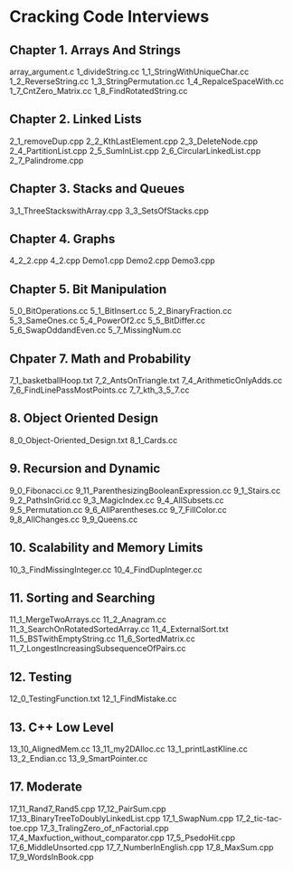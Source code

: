 # Cracking Code Interviews

## Chapter 1. Arrays And Strings
array\_argument.c
1\_divideString.cc
1\_1\_StringWithUniqueChar.cc
1\_2\_ReverseString.cc
1\_3\_StringPermutation.cc
1\_4\_RepalceSpaceWith.cc
1\_7\_CntZero\_Matrix.cc
1\_8\_FindRotatedString.cc

## Chapter 2. Linked Lists
2\_1\_removeDup.cpp
2\_2\_KthLastElement.cpp
2\_3\_DeleteNode.cpp
2\_4\_PartitionList.cpp
2\_5\_SumInList.cpp
2\_6\_CircularLinkedList.cpp
2\_7\_Palindrome.cpp

## Chapter 3. Stacks and Queues
3\_1\_ThreeStackswithArray.cpp
3\_3\_SetsOfStacks.cpp

## Chapter 4. Graphs
4\_2\_2.cpp
4\_2.cpp
Demo1.cpp
Demo2.cpp
Demo3.cpp

## Chapter 5. Bit Manipulation
5\_0\_BitOperations.cc
5\_1\_BitInsert.cc
5\_2\_BinaryFraction.cc
5\_3\_SameOnes.cc
5\_4\_PowerOf2.cc
5\_5\_BitDiffer.cc
5\_6\_SwapOddandEven.cc
5\_7\_MissingNum.cc

## Chpater 7. Math and Probability
7\_1\_basketballHoop.txt
7\_2\_AntsOnTriangle.txt
7\_4\_ArithmeticOnlyAdds.cc
7\_6\_FindLinePassMostPoints.cc
7\_7\_kth\_3\_5\_7.cc

## 8. Object Oriented Design
8\_0\_Object-Oriented\_Design.txt
8\_1\_Cards.cc

## 9. Recursion and Dynamic
9\_0\_Fibonacci.cc
9\_11\_ParenthesizingBooleanExpression.cc
9\_1\_Stairs.cc
9\_2\_PathsInGrid.cc
9\_3\_MagicIndex.cc
9\_4\_AllSubsets.cc
9\_5\_Permutation.cc
9\_6\_AllParentheses.cc
9\_7\_FillColor.cc
9\_8\_AllChanges.cc
9\_9\_Queens.cc

## 10. Scalability and Memory Limits
10\_3\_FindMissingInteger.cc
10\_4\_FindDupInteger.cc

## 11. Sorting and Searching
11\_1\_MergeTwoArrays.cc
11\_2\_Anagram.cc
11\_3\_SearchOnRotatedSortedArray.cc
11\_4\_ExternalSort.txt
11\_5\_BSTwithEmptyString.cc
11\_6\_SortedMatrix.cc
11\_7\_LongestIncreasingSubsequenceOfPairs.cc

## 12. Testing
12\_0\_TestingFunction.txt
12\_1\_FindMistake.cc

## 13. C++ Low Level
13\_10\_AlignedMem.cc
13\_11\_my2DAlloc.cc
13\_1\_printLastKline.cc
13\_2\_Endian.cc
13\_9\_SmartPointer.cc

## 17. Moderate
17\_11\_Rand7\_Rand5.cpp
17\_12\_PairSum.cpp
17\_13\_BinaryTreeToDoublyLinkedList.cpp
17\_1\_SwapNum.cpp
17\_2\_tic-tac-toe.cpp
17\_3\_TralingZero\_of\_nFactorial.cpp
17\_4\_Maxfuction\_without\_comparator.cpp
17\_5\_PsedoHit.cpp
17\_6\_MiddleUnsorted.cpp
17\_7\_NumberInEnglish.cpp
17\_8\_MaxSum.cpp
17\_9\_WordsInBook.cpp
